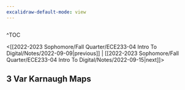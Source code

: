 ```yaml
---
excalidraw-default-mode: view
---
```


```toc

```

^TOC

<[[2022-2023 Sophomore/Fall Quarter/ECE233-04 Intro To Digital/Notes/2022-09-09|previous]] | [[2022-2023 Sophomore/Fall Quarter/ECE233-04 Intro To Digital/Notes/2022-09-15|next]]>

## 3 Var Karnaugh Maps